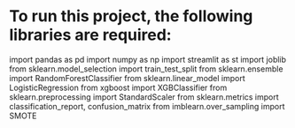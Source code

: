 # To run this project, the following libraries are required:
import pandas as pd
import numpy as np
import streamlit as st
import joblib
from sklearn.model_selection import train_test_split
from sklearn.ensemble import RandomForestClassifier
from sklearn.linear_model import LogisticRegression
from xgboost import XGBClassifier
from sklearn.preprocessing import StandardScaler
from sklearn.metrics import classification_report, confusion_matrix
from imblearn.over_sampling import SMOTE